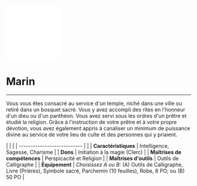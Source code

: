 <div class="icon-container">
  <img src="_media/historiques/marin.png" alt="Marin" class="icon-title" data-no-zoom />

# Marin <!-- {docsify-ignore} -->

</div>

---

<div class="texte-intro">
  <p>Vous vous êtes consacré au service d'un temple, niché dans une ville ou retiré dans un bosquet sacré. Vous y avez accompli des rites en l'honneur d'un dieu ou d'un panthéon. Vous avez servi sous les ordres d'un prêtre et étudié la religion. Grâce à l'instruction de votre prêtre et à votre propre dévotion, vous avez également appris à canaliser un minimum de puissance divine au service de votre lieu de culte et des personnes qui y priaient.</p>
</div>

| | |
| --------------------------- | |
| **Caractéristiques** | Intelligence, Sagesse, Charisme |
| **Dons** | Initiation à la magie (Clerc) |
| **Maîtrises de compétences** | Perspicacité et Religion |
| **Maîtrises d'outils** | Outils de Calligraphe |
| **Équipement** | *Choisissez A ou B:* (A) Outils de Calligraphe, Livre (Prières), Symbole sacré, Parchemin (10 feuilles), Robe, 8 PO; ou (B) 50 PO |
